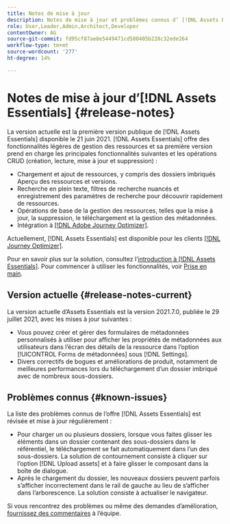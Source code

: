 ```yaml
---
title: Notes de mise à jour
description: Notes de mise à jour et problèmes connus d’ [!DNL Assets Essentials]
role: User,Leader,Admin,Architect,Developer
contentOwner: AG
source-git-commit: fd95cf87ae8e5449471cd580405b228c32ede264
workflow-type: tm+mt
source-wordcount: '277'
ht-degree: 14%

---
```



# Notes de mise à jour d’[!DNL Assets Essentials] {#release-notes}

La version actuelle est la première version publique de [!DNL Assets Essentials] disponible le 21 juin 2021. [!DNL Assets Essentials] offre des fonctionnalités légères de gestion des ressources et sa première version prend en charge les principales fonctionnalités suivantes et les opérations CRUD (création, lecture, mise à jour et suppression) :

* Chargement et ajout de ressources, y compris des dossiers imbriqués Aperçu des ressources et versions.
* Recherche en plein texte, filtres de recherche nuancés et enregistrement des paramètres de recherche pour découvrir rapidement de ressources.
* Opérations de base de la gestion des ressources, telles que la mise à jour, la suppression, le téléchargement et la gestion des métadonnées.
* Intégration à [[!DNL Adobe Journey Optimizer]](https://experienceleague.adobe.com/docs/journey-optimizer/using/create-messages/assets-essentials.html?lang=fr).

Actuellement, [!DNL Assets Essentials] est disponible pour les clients [[!DNL Journey Optimizer]](https://experienceleague.adobe.com/docs/journey-optimizer.html).

Pour en savoir plus sur la solution, consultez l’[introduction à [!DNL Assets Essentials]](introduction.md). Pour commencer à utiliser les fonctionnalités, voir [Prise en main](/help/get-started.md).

## Version actuelle {#release-notes-current}

La version actuelle d’Assets Essentials est la version 2021.7.0, publiée le 29 juillet 2021, avec les mises à jour suivantes :

* Vous pouvez créer et gérer des formulaires de métadonnées personnalisés à utiliser pour afficher les propriétés de métadonnées aux utilisateurs dans l’écran des détails de la ressource dans l’option [!UICONTROL Forms de métadonnées] sous [!DNL Settings].
* Divers correctifs de bogues et améliorations de produit, notamment de meilleures performances lors du téléchargement d’un dossier imbriqué avec de nombreux sous-dossiers.

## Problèmes connus {#known-issues}

La liste des problèmes connus de l’offre [!DNL Assets Essentials] est révisée et mise à jour régulièrement :

* Pour charger un ou plusieurs dossiers, lorsque vous faites glisser les éléments dans un dossier contenant des sous-dossiers dans le référentiel, le téléchargement se fait automatiquement dans l’un des sous-dossiers. La solution de contournement consiste à cliquer sur l’option [!DNL Upload assets] et à faire glisser le composant dans la boîte de dialogue. <!-- CQ-4327753 -->
* Après le chargement du dossier, les nouveaux dossiers peuvent parfois s’afficher incorrectement dans le rail de gauche au lieu de s’afficher dans l’arborescence. La solution consiste à actualiser le navigateur. <!-- CQ-4323534 -->

<!--
* Use assets that do not have whitespace in the file names. The replies to comments do not work for such assets.
-->

Si vous rencontrez des problèmes ou même des demandes d’amélioration, [fournissez des commentaires](#provide-feedback) à l’équipe.
